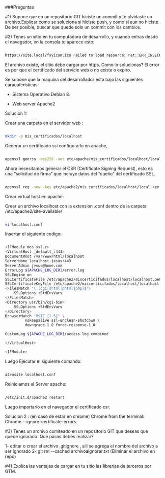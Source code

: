 ###Preguntas

#1) Supone que en un repositorio GIT hiciste un commit y te olvidaste un archivo.Explicar como se soluciona si hiciste push, y como si aun no hiciste. De ser posible, buscar que quede solo un commit con los cambios.


#2) Tenes un sitio en tu computadora de desarrollo, y cuando entras desde el navegador, en la consola te aparece esto:

```bash

https://site.local/favicon.ico Failed to load resource: net::ERR_INSECURE_RESPONSE

```
El archivo existe, el sitio debe cargar por https. Como lo solucionas? El error es por que el certificado del servicio web o no existe o expiro.

Se supone que la maquina del desarrollador esta bajo las siguientes caracateristicas:

- Sistema Operativo Debian 8.

- Web server Apache2 



Solucion 1:

Crear una carpeta en el servidor web :

```bash

mkdir -p mis_certificados/localhost

```

Generar un certificado ssl configurarlo en apache,

```bash

openssl genrsa -aes256 -out etc/apache/mis_certificados/localhost/local.key 2048

```

Ahora necesitamos generar el CSR (Certificate Signing Request), esto es una “solicitud de firma” que incluye datos del “dueño” del certificado SSL.


```bash

openssl req -new -key etc/apache2/mis_certificados/localhost/local.key -config rutadeconfiguracion/openssl/openssl.cnf -out etc/apache2/mis_certificados/localhost/local.csr

```


Crear virtual host en apache: 

Crear un archivo localhost con la extension .conf dentro de la carpeta /etc/apache2/site-available/

```bash

vi localhost.conf

```

Insertar el siguiente codigo: 

```bash

<IFModule mos_ssl.c>
<VirtualHost _default_:443>
DocumentRoot /var/www/html/localhost
ServerName localhost.jesus:443
ServerAdmin jesus@home.com
ErrorLog ${APACHE_LOG_DIR}/error.log
SSLEngine on
SSLCertificateFile /etc/apache2/miscerticifados/localhost/localhost.pem
SSLCertificateKeyFile /etc/apache2/miscerticifados/localhost/localhost.key
<FilesMatch "\.(cgi|shtml|phtml|php)$">
    SSLOptions +StdEnvVars
</FilesMatch>
<Directory usr/bin/cgi-bin>
    SSLOptions +StdEnvVars
</Directory>
BrowserMatch "MSIE [2-5]" \
         nokeepalive ssl-unclean-shutdown \
         downgrade-1.0 force-response-1.0

CustomLog ${APACHE_LOG_DIR}/access.log combined

</VirtualHost>

<IFModule>

```

Luego Ejecutar el siguiente comando:


```bash

a2ensite localhost.conf 

```

Reiniciamos el Server apache:

```bash

/etc/init.d/apache2 restart

```

Luego importarlo en el navegador el certificado csr.



Solucion 2 : (en caso de estar en chrome) 
Chrome from the terminal: Chrome --ignore-certificate-errors


#3) Tenes un archivo comiteado en un repositorio GIT que deseas que quede ignorado. Que pasos debes realizar?

1- editar o crear el archivo .gitignore , alli se agrega el nombre del archivo a ser ignorado
2- git rm --cached archivoaignorar.txt (Eliminar el archivo en repo)

#4) Explica las ventajas de cargar en tu sitio las librerias de terceros por GTM.